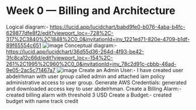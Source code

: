 # Week 0 — Billing and Architecture
Logical diagram:-
https://lucid.app/lucidchart/babd9fe0-b076-4aba-b4fc-629877dfe8f2/edit?viewport_loc=-728%2C-317%2C3840%2C1848%2C0_0&invitationId=inv_1221ed71-820e-4709-b1df-89f65554c651
![image](https://user-images.githubusercontent.com/54307331/219879480-3658825e-49e3-4378-abb1-28ae49d41e9b.png)
Conceptual diagram:-
https://lucid.app/lucidchart/36d55d36-264d-4f93-be42-3fc8ca12c66d/edit?viewport_loc=-154%2C-261%2C1995%2C960%2C0_0&invitationId=inv_78c2d91c-cbbb-46ad-9e05-2ac5c71467a7
![image](https://user-images.githubusercontent.com/54307331/219879535-bf5150c3-fc32-4028-a472-6edec7fcc96f.png)
Create an Admin User:-
I have created user abdelrhman with user group called admin and attached iam policy administrative access to user group.
Generate AWS Credentials:
generated and downloaded access key to user abdelrhman.
Create a Billing Alarm:-
created billing alarm with threshold 3 USD 
Create a Budget:-
created budget with name track credit
